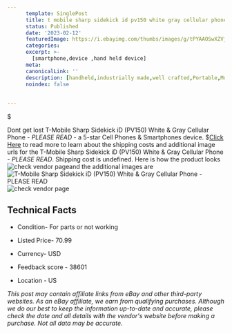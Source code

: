 ```yaml
---
      template: SinglePost
      title: t mobile sharp sidekick id pv150 white gray cellular phone please read 
      status: Published
      date: '2023-02-12'
      featuredImage: https://i.ebayimg.com/thumbs/images/g/tPYAAOSwXZVj0DT~/s-l225.jpg
      categories: 
      excerpt: >-
        [smartphone,device ,hand held device]
      meta:
      canonicalLink: ''
      description: [handheld,industrially made,well crafted,Portable,Mobile,Compact,Convenient,Lightweight,Maneuverable,Man-portable,Miniature,Carriable,Hand-held,Light,Holdable,Transportable,Mobile device,Pocket-sized,On-the-go,Wireless,Cordless,Compact size,Convenient size, smartphone,device ,hand held device]
      noindex: false
      
        
---
```

$

Dont get lost  T-Mobile Sharp Sidekick iD (PV150) White & Gray Cellular Phone - *PLEASE READ* - a 5-star Cell Phones & Smartphones device.
$[Click Here](https://www.ebay.com/itm/134423485343?hash=item1f4c439b9f%3Ag%3AtPYAAOSwXZVj0DT%7E&mkevt=1&mkcid=1&mkrid=711-53200-19255-0&campid=%253CePNCampaignId%253E&customid=%253CreferenceId%253E&toolid=10049) to read more to learn about the shipping costs and additional image urls for the T-Mobile Sharp Sidekick iD (PV150) White & Gray Cellular Phone - *PLEASE READ*. Shipping cost is undefined. Here is how the product looks ![check vendor page](https://i.ebayimg.com/thumbs/images/g/tPYAAOSwXZVj0DT~/s-l225.jpg)and the additional images are![T-Mobile Sharp Sidekick iD (PV150) White & Gray Cellular Phone - *PLEASE READ*](https://i.ebayimg.com/images/g/tPYAAOSwXZVj0DT~/s-l1600.jpg)![check vendor page](https://origin-galleryplus.ebayimg.com/ws/web/134423485343_2_0_1/225x225.jpg,https://origin-galleryplus.ebayimg.com/ws/web/134423485343_3_0_1/225x225.jpg,https://origin-galleryplus.ebayimg.com/ws/web/134423485343_4_0_1/225x225.jpg,https://origin-galleryplus.ebayimg.com/ws/web/134423485343_5_0_1/225x225.jpg,https://origin-galleryplus.ebayimg.com/ws/web/134423485343_6_0_1/225x225.jpg,https://origin-galleryplus.ebayimg.com/ws/web/134423485343_7_0_1/225x225.jpg,https://origin-galleryplus.ebayimg.com/ws/web/134423485343_8_0_1/225x225.jpg,https://origin-galleryplus.ebayimg.com/ws/web/134423485343_9_0_1/225x225.jpg,https://origin-galleryplus.ebayimg.com/ws/web/134423485343_10_0_1/225x225.jpg)



 ## Technical Facts 



     
      

 - Condition- For parts or not working 


      

 - Listed Price- 70.99 


      

 - Currency- USD 


      

 - Feedback score - 38601 


      

 - Location - US 


      
      

 *_This post may contain affiliate links from eBay and other third-party websites. As an eBay affiliate, we earn from qualifying purchases. Although we do our best to keep the information up-to-date and accurate, please check the date and all details with the vendor's website before making a purchase. Not all data may be accurate._*






